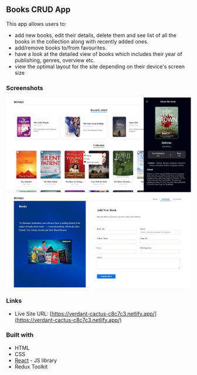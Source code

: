 ## Books CRUD App

This app allows users to:

- add new books, edit their details, delete them and see list of all the books in the collection along with recently added ones.
- add/remove books to/from favourites.
- have a look at the detailed view of books which includes their year of publishing, genres, overview etc.
- view the optimal layout for the site depending on their device's screen size

### Screenshots

![ss1](src/images/books-app-ss-1.jpg)
![ss2](src/images/books-app-ss-2.jpg)

### Links

- Live Site URL: [https://verdant-cactus-c8c7c3.netlify.app/](https://verdant-cactus-c8c7c3.netlify.app/)

### Built with

- HTML
- CSS
- [React](https://reactjs.org/) - JS library
- Redux Toolkit
